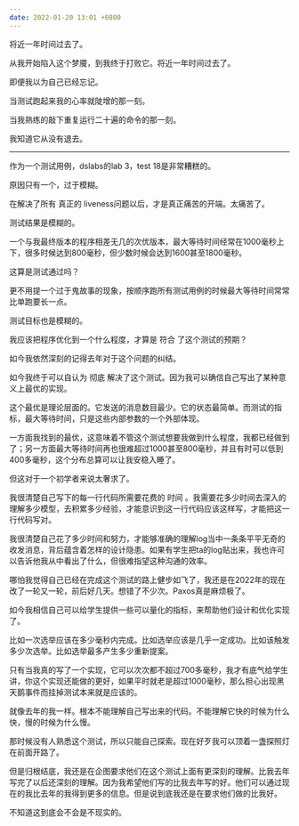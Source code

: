 ```yaml
---
date: 2022-01-20 13:01 +0800
---
```

<!-- more -->

将近一年时间过去了。

从我开始陷入这个梦魇，到我终于打败它。将近一年时间过去了。

即便我以为自己已经忘记。

当测试跑起来我的心率就陡增的那一刻。

当我熟练的敲下重复运行二十遍的命令的那一刻。

我知道它从没有退去。

----

作为一个测试用例，dslabs的lab 3，test 18是非常糟糕的。

原因只有一个，过于模糊。

在解决了所有 真正的 liveness问题以后，才是真正痛苦的开端。太痛苦了。

测试结果是模糊的。

一个与我最终版本的程序相差无几的次优版本，最大等待时间经常在1000毫秒上下，很多时候达到800毫秒，但少数时候会达到1600甚至1800毫秒。

这算是测试通过吗？

更不用提一个过于鬼故事的现象，按顺序跑所有测试用例的时候最大等待时间常常比单跑要长一点。

测试目标也是模糊的。

我应该把程序优化到一个什么程度，才算是 符合 了这个测试的预期？

如今我依然深刻的记得去年对于这个问题的纠结。

如今我终于可以自认为 彻底 解决了这个测试。因为我可以确信自己写出了某种意义上最优的实现。

这个最优是理论层面的。它发送的消息数目最少。它的状态最简单。而测试的指标，最大等待时间，只是这些内部参数的一个外部体现。

一方面我找到的最优，这意味着不管这个测试想要我做到什么程度，我都已经做到了；另一方面最大等待时间再也很难超过1000甚至800毫秒，并且有时可以低到400多毫秒，这个分布总算可以让我安稳入睡了。

但这对于一个初学者来说太奢求了。

我很清楚自己写下的每一行代码所需要花费的 时间 。我需要花多少时间去深入的理解多少模型，去积累多少经验，才能意识到这一行代码应该这样写，才能把这一行代码写对。

我很清楚自己花了多少时间和努力，才能够准确的理解log当中一条条平平无奇的收发消息，背后蕴含着怎样的设计隐患。如果有学生把ta的log贴出来，我也许可以告诉他我从中看出了什么，但很难指望这种沟通的效率。

哪怕我觉得自己已经在完成这个测试的路上健步如飞了，我还是在2022年的现在改了一轮又一轮，前后好几天。想错了不少次。Paxos真是麻烦极了。

如今我相信自己可以给学生提供一些可以量化的指标，来帮助他们设计和优化实现了。

比如一次选举应该在多少毫秒内完成。比如选举应该是几乎一定成功。比如该触发多少次选举。比如选举最多产生多少重新提案。

只有当我真的写了一个实现，它可以次次都不超过700多毫秒，我才有底气给学生讲，你这个实现还能做的更好，如果平时就老是超过1000毫秒，那么担心出现黑天鹅事件而挂掉测试本来就是应该的。

就像去年的我一样。根本不能理解自己写出来的代码。不能理解它快的时候为什么快，慢的时候为什么慢。

那时候没有人熟悉这个测试，所以只能自己探索。现在好歹我可以顶着一盏探照灯在前面开路了。

但是归根结底，我还是在企图要求他们在这个测试上面有更深刻的理解。比我去年写完了以后还深刻的理解。因为我希望他们写的比我去年写的好。他们可以通过现在的我比去年的我得到更多的信息。但是说到底我还是在要求他们做的比我好。

不知道这到底会不会是不现实的。
